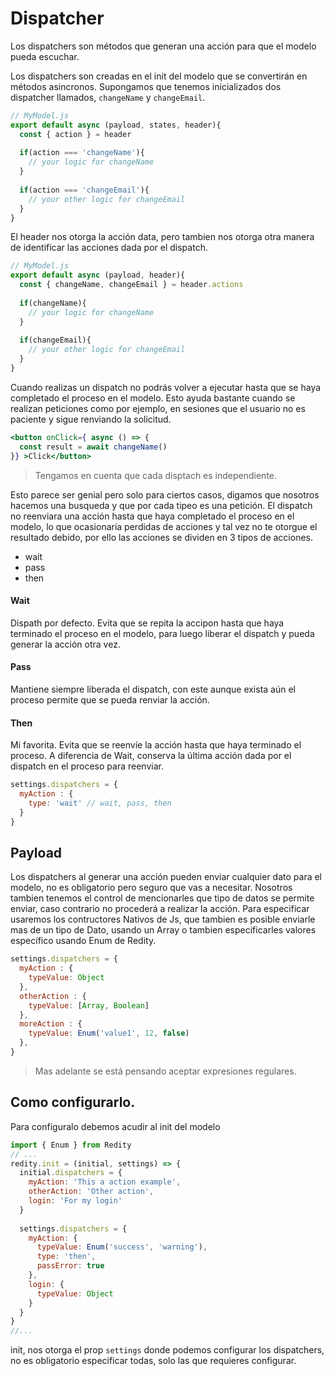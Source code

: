 Dispatcher
=============

Los dispatchers son métodos que generan una acción para que el modelo pueda escuchar.

Los dispatchers son creadas en el init del modelo que se convertirán en métodos asincronos.
Supongamos que tenemos inicializados dos dispatcher llamados, `changeName` y `changeEmail`.

```js
// MyModel.js
export default async (payload, states, header){
  const { action } = header
  
  if(action === 'changeName'){
    // your logic for changeName
  }
  
  if(action === 'changeEmail'){
    // your other logic for changeEmail
  }
}
```

El header nos otorga la acción data, pero tambien nos otorga otra manera de identificar las acciones dada por el dispatch.

```js
// MyModel.js
export default async (payload, header){
  const { changeName, changeEmail } = header.actions
  
  if(changeName){
    // your logic for changeName
  }
  
  if(changeEmail){
    // your other logic for changeEmail
  }
}
```

Cuando realizas un dispatch no podrás volver a ejecutar hasta que se haya completado el proceso en el modelo. Esto ayuda bastante cuando se realizan peticiones como por ejemplo, en sesiones que el usuario no es paciente y sigue renviando la solicitud.

```jsx
<button onClick={ async () => {
  const result = await changeName()
}} >Click</button>
```

> Tengamos en cuenta que cada disptach es independiente.

Esto parece ser genial pero solo para ciertos casos, digamos que nosotros hacemos una busqueda y que por cada tipeo es una petición. El dispatch no reenviara una acción hasta que haya completado el proceso en el modelo, lo que ocasionaría perdidas de acciones y tal vez no te otorgue el resultado debido, por ello las acciones se dividen en 3 tipos de acciones.

* wait
* pass
* then

#### Wait

Dispath por defecto. Evita que se repita la accipon hasta que haya terminado el proceso en el modelo, para luego liberar el dispatch y pueda generar la acción otra vez.

#### Pass

Mantiene siempre liberada el dispatch, con este aunque exista aún el proceso permite que se pueda renviar la acción.

#### Then

Mi favorita. Evita que se reenvíe la acción hasta que haya terminado el proceso. A diferencia de Wait, conserva la última acción dada por el dispatch en el proceso para reenviar.

```js
settings.dispatchers = {
  myAction : {
    type: 'wait' // wait, pass, then
  }
}
```

## Payload

Los dispatchers al generar una acción pueden enviar cualquier dato para el modelo, no es obligatorio pero seguro que vas a necesitar. Nosotros tambien tenemos el control de mencionarles que tipo de datos se permite enviar, caso contrario no procederá a realizar la acción.
Para especificar usaremos los contructores Nativos de Js, que tambien es posible enviarle mas de un tipo de Dato, usando un Array o tambien especificarles valores específico usando Enum de Redity.

```js
settings.dispatchers = {
  myAction : {
    typeValue: Object
  },
  otherAction : {
    typeValue: [Array, Boolean]
  },
  moreAction : {
    typeValue: Enum('value1', 12, false)
  },
}
```
> Mas adelante se está pensando aceptar expresiones regulares.


## Como configurarlo.

Para configuralo debemos acudir al init del modelo

```js
import { Enum } from Redity
// ...
redity.init = (initial, settings) => {
  initial.dispatchers = {
    myAction: 'This a action example',
    otherAction: 'Other action',
    login: 'For my login'
  }
  
  settings.dispatchers = {
    myAction: {
      typeValue: Enum('success', 'warning'),
      type: 'then',
      passError: true
    },
    login: {
      typeValue: Object
    }
  }
}
//...
```
init, nos otorga el prop `settings` donde podemos configurar los dispatchers, no es obligatorio especificar todas, solo las que requieres configurar.

